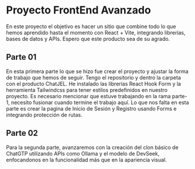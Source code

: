 #  Proyecto FrontEnd Avanzado
En este proyecto el objetivo es hacer un sitio que combine todo lo que hemos aprendido hasta el momento con React + Vite, integrando librerías, bases de datos y APIs. Espero que este producto sea de su agrado.

## Parte 01
En esta primera parte lo que se hizo fue crear el proyecto y ajustar la forma de trabajo que hemos de seguir. Tengo el repositorio y dentro la carpeta con el producto ChatJEL. He instalado las librerías React Hook Form y la herramienta Tailwindcss para tener estilos predefinidos en nuestro proyecto.
Es necesario mencionar que estuve trabajando en la rama parte-1, necesito fusionar cuando termine el trabajo aquí.
Lo que nos falta en esta parte es crear la pagina de Inicio de Sesión y Registro usando Forms e integrando protección de rutas.

## Parte 02
Para la segunda parte, avanzaremos con la creación del clon básico de ChatGTP utilizando APIs como Ollama y el modelo de DevSeek, enfocandonos en la funcionalidad más que en la apariencia visual.
